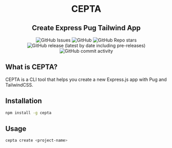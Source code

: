 <div align="center">
<h1>CEPTA</h1>
<h2>Create Express Pug Tailwind App</h2>

<img alt="GitHub Issues" src="https://img.shields.io/github/issues/callmehspear/cepta">
<img alt="GitHub" src="https://img.shields.io/github/license/callmehspear/cepta?logo=MIT">
<img alt="GitHub Repo stars" src="https://img.shields.io/github/stars/callmehspear/cepta">
<img alt="GitHub release (latest by date including pre-releases)" src="https://img.shields.io/github/v/release/callmehspear/cepta?display_name=tag&include_prereleases">
<img alt="GitHub commit activity" src="https://img.shields.io/github/commit-activity/y/callmehspear/cepta">
</div>

## What is CEPTA?

CEPTA is a CLI tool that helps you create a new Express.js app with Pug and TailwindCSS.

## Installation

```bash
npm install -g cepta
```

## Usage

```bash
cepta create <project-name>
```

